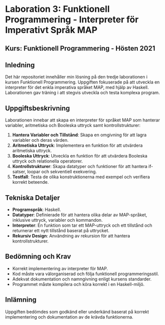 # Laboration 3: Funktionell Programmering - Interpreter för Imperativt Språk MAP

## Kurs: Funktionell Programmering - Hösten 2021

## Inledning
Det här repositoriet innehåller min lösning på den tredje laborationen i kursen Funktionell Programmering. Uppgiften fokuserade på att utveckla en interpreter för det enkla imperativa språket MAP, med hjälp av Haskell. Laborationen gav träning i att stegvis utveckla och testa komplexa program.

## Uppgiftsbeskrivning
Laborationen innebar att skapa en interpreter för språket MAP som hanterar variabler, aritmetiska och Booleska uttryck samt kontrollstrukturer:
1. **Hantera Variabler och Tillstånd**: Skapa en omgivning för att lagra variabler och deras värden.
2. **Aritmetiska Uttryck**: Implementera en funktion för att utvärdera aritmetiska uttryck.
3. **Booleska Uttryck**: Utveckla en funktion för att utvärdera Booleska uttryck och relationella operatorer.
4. **Kontrollstrukturer**: Skapa datatyper och funktioner för att hantera if-satser, loopar och sekventiell exekvering.
5. **Testfall**: Testa de olika konstruktionerna med exempel och verifiera korrekt beteende.

## Tekniska Detaljer
- **Programspråk**: Haskell.
- **Datatyper**: Definierade för att hantera olika delar av MAP-språket, inklusive uttryck, variabler och kommandon.
- **Interpreter**: En funktion som tar ett MAP-uttryck och ett tillstånd och returnerar ett nytt tillstånd baserat på uttrycket.
- **Rekursiv Design**: Användning av rekursion för att hantera kontrollstrukturer.

## Bedömning och Krav
- Korrekt implementering av interpreter för MAP.
- Kod måste vara välorganiserad och följa funktionell programmeringsstil.
- Adekvat dokumentation och namngivning enligt kursens standarder.
- Programmet måste kompilera och köra korrekt i en Haskell-miljö.

## Inlämning
Uppgiften bedömdes som godkänd eller underkänd baserat på korrekt implementering och dokumentation av de krävda funktionerna.

